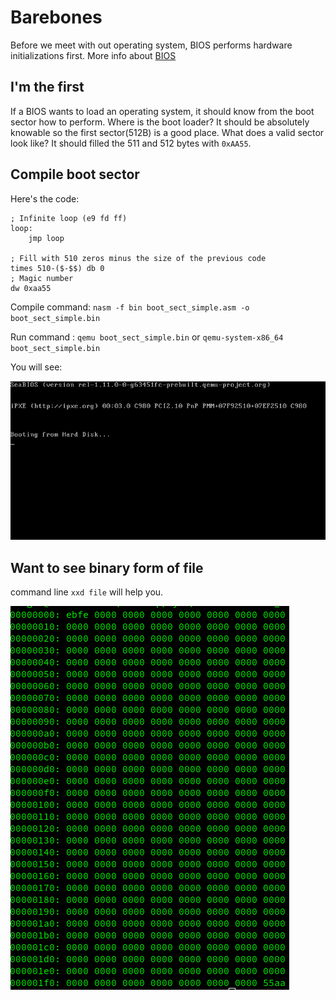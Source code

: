 # Barebones 

Before we meet with out operating system, BIOS performs hardware initializations first. More info about [BIOS](https://en.wikipedia.org/wiki/BIOS) 

## I'm the first

If a BIOS wants to load an operating system, it should know from the boot sector how to perform. Where is the boot loader? It should be absolutely knowable so the first sector(512B) is a good place. What does a valid sector look like? It should filled the 511 and 512 bytes with `0xAA55`.

## Compile boot sector

Here's the code:

    ; Infinite loop (e9 fd ff)
    loop:
        jmp loop 
    
    ; Fill with 510 zeros minus the size of the previous code
    times 510-($-$$) db 0
    ; Magic number
    dw 0xaa55 

Compile command: `nasm -f bin boot_sect_simple.asm -o boot_sect_simple.bin`

Run command : `qemu boot_sect_simple.bin` or `qemu-system-x86_64 boot_sect_simple.bin`

You will see:

![Effect](effect.png)

## Want to see binary form of file

command line `xxd file` will help you.

![Binary file](binaryFile.png)

